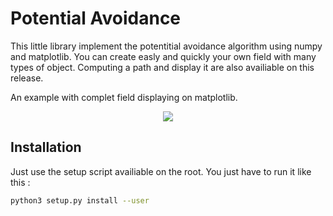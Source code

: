 # Potential Avoidance
This little library implement the potentitial avoidance algorithm using numpy and matplotlib. You can create easly and quickly your own field with many types of object. Computing a path and display it are also availiable on this release. 

An example with complet field displaying on matplotlib.
<p align="center">
  <img src="https://user-images.githubusercontent.com/22777836/61185241-4ca8b080-a657-11e9-9579-201851272c95.gif">
</p>


## Installation 
Just use the setup script availiable on the root. You just have to run it like this : 
```bash 
python3 setup.py install --user
```
